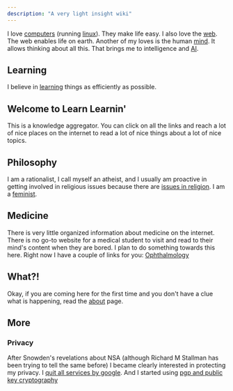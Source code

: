 ```yaml
---
description: "A very light insight wiki"
---
```


I love [computers](/computers/) (running [linux](/linux/)). They make life easy. I also love the [web](/web/). The web enables life on earth. Another of my loves is the human [mind](/mind/). It allows thinking about all this. That brings me to intelligence and [AI](/ai/).

## Learning ##
I believe in [learning](/learning/) things as efficiently as possible. 

## Welcome to Learn Learnin' ##
This is a knowledge aggregator. You can click on all the links and reach a lot of nice places on the internet to read a lot of nice things about a lot of nice topics.

## Philosophy ##
I am a rationalist, I call myself an atheist, and I usually am proactive in getting involved in religious issues because there are [issues in religion](/issues-in-religion/). I am a [feminist](/feminism/).

## Medicine ##
There is very little organized information about medicine on the internet. There is no go-to website for a medical student to visit and read to their mind's content when they are bored. I plan to do something towards this here. Right now I have a couple of links for you: [Ophthalmology](/ophthalmology/)

## What?! ##
Okay, if you are coming here for the first time and you don't have a clue what is happening, read the [about](/about/) page.

## More ##
### Privacy ###
After Snowden's revelations about NSA (although Richard M Stallman has been trying to tell the same before) I became clearly interested in protecting my privacy. I [quit all services by google](/quit-google/). And I started using [pgp and public key cryptography](/public-key-cryptography/)

